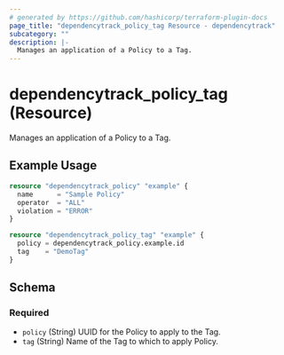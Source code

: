 ```yaml
---
# generated by https://github.com/hashicorp/terraform-plugin-docs
page_title: "dependencytrack_policy_tag Resource - dependencytrack"
subcategory: ""
description: |-
  Manages an application of a Policy to a Tag.
---
```


# dependencytrack_policy_tag (Resource)

Manages an application of a Policy to a Tag.

## Example Usage

```terraform
resource "dependencytrack_policy" "example" {
  name      = "Sample Policy"
  operator  = "ALL"
  violation = "ERROR"
}

resource "dependencytrack_policy_tag" "example" {
  policy = dependencytrack_policy.example.id
  tag    = "DemoTag"
}
```

<!-- schema generated by tfplugindocs -->
## Schema

### Required

- `policy` (String) UUID for the Policy to apply to the Tag.
- `tag` (String) Name of the Tag to which to apply Policy.
